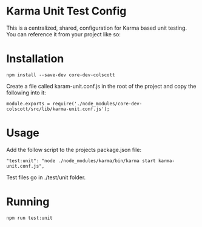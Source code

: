 # Karma Unit Test Config
This is a centralized, shared, configuration for Karma based unit testing. You can reference it from your project like so:

# Installation

    npm install --save-dev core-dev-colscott

Create a file called karam-unit.conf.js in the root of the project and copy the following into it:

    module.exports = require('./node_modules/core-dev-colscott/src/lib/karma-unit.conf.js');

# Usage

Add the follow script to the projects package.json file:

    "test:unit": "node ./node_modules/karma/bin/karma start karma-unit.conf.js",

Test files go in ./test/unit folder.

# Running

    npm run test:unit
